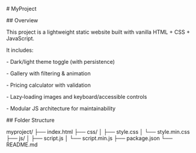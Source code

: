 \# MyProject



\## Overview  

This project is a lightweight static website built with vanilla HTML + CSS + JavaScript.  

It includes:  

\- Dark/light theme toggle (with persistence)  

\- Gallery with filtering \& animation  

\- Pricing calculator with validation  

\- Lazy‑loading images and keyboard/accessible controls  

\- Modular JS architecture for maintainability  



\## Folder Structure  


myproject/
├── index.html
├── css/
│   ├── style.css
│   └── style.min.css
├── js/
│   ├── script.js
│   └── script.min.js
├── package.json
└── README.md
